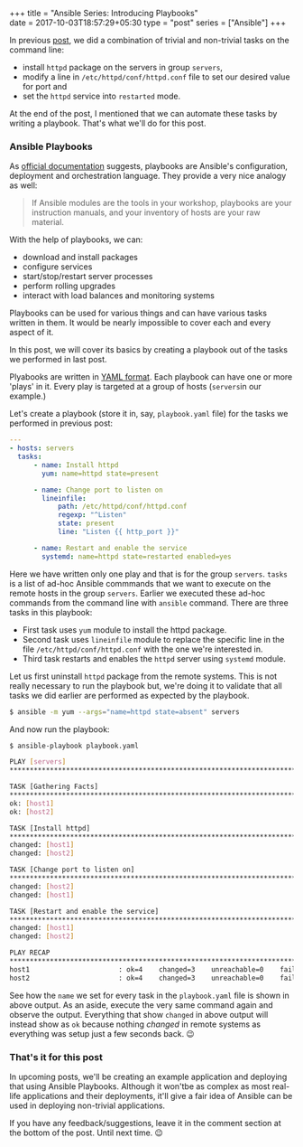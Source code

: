 +++
title = "Ansible Series: Introducing Playbooks"                           
date = 2017-10-03T18:57:29+05:30
type = "post"
series = ["Ansible"]
+++

In previous [post](https://dharmitshah.com/2017/09/ansible-series-part-3/), we
did a combination of trivial and non-trivial tasks on the command line:

- install `httpd` package on the servers in group `servers`,
- modify a line in `/etc/httpd/conf/httpd.conf` file to set our desired value
  for port and
- set the `httpd` service into `restarted` mode.

At the end of the post, I mentioned that we can automate these tasks by writing
a playbook. That's what we'll do for this post.

### Ansible Playbooks

As [official
documentation](http://docs.ansible.com/ansible/latest/playbooks.html) suggests,
playbooks are Ansible's configuration, deployment and orchestration language.
They provide a very nice analogy as well:

> If Ansible modules are the tools in your workshop, playbooks are your
> instruction manuals, and your inventory of hosts are your raw material.

With the help of playbooks, we can:

- download and install packages
- configure services
- start/stop/restart server processes
- perform rolling upgrades
- interact with load balances and monitoring systems

Playbooks can be used for various things and can have various tasks written in
them. It would be nearly impossible to cover each and every aspect of it.

In this post, we will cover its basics by creating a playbook out of the tasks
we performed in last post.

Plyabooks are written in [YAML
format](http://docs.ansible.com/ansible/latest/YAMLSyntax.html). Each playbook
can have one or more 'plays' in it. Every play is targeted at a group of hosts
(`servers`in our example.)

Let's create a playbook (store it in, say, `playbook.yaml` file) for the tasks
we performed in previous post:

```yaml
---
- hosts: servers
  tasks:
      - name: Install httpd
        yum: name=httpd state=present

      - name: Change port to listen on
        lineinfile:
            path: /etc/httpd/conf/httpd.conf
            regexp: "^Listen"
            state: present
            line: "Listen {{ http_port }}"

      - name: Restart and enable the service
        systemd: name=httpd state=restarted enabled=yes
```

Here we have written only one play and that is for the group `servers`. `tasks`
is a list of ad-hoc Ansible commmands that we want to execute on the remote
hosts in the group `servers`. Earlier we executed these ad-hoc commands from
the command line with `ansible` command. There are three tasks in this
playbook:

- First task uses `yum` module to install the httpd package.
- Second task uses `lineinfile` module to replace the specific line in the file
  `/etc/httpd/conf/httpd.conf` with the one we're interested in.
- Third task restarts and enables the `httpd` server using `systemd` module.

Let us first uninstall `httpd` package from the remote systems. This is not
really necessary to run the playbook but, we're doing it to validate that all
tasks we did earlier are performed as expected by the playbook.

```bash
$ ansible -m yum --args="name=httpd state=absent" servers
```

And now run the playbook:

```bash
$ ansible-playbook playbook.yaml

PLAY [servers]
**************************************************************************************************************************************************************

TASK [Gathering Facts]
******************************************************************************************************************************************************
ok: [host1]
ok: [host2]

TASK [Install httpd]
********************************************************************************************************************************************************
changed: [host1]
changed: [host2]

TASK [Change port to listen on]
*********************************************************************************************************************************************
changed: [host2]
changed: [host1]

TASK [Restart and enable the service]
***************************************************************************************************************************************
changed: [host1]
changed: [host2]

PLAY RECAP
******************************************************************************************************************************************************************
host1                      : ok=4    changed=3    unreachable=0    failed=0   
host2                      : ok=4    changed=3    unreachable=0    failed=0
```

See how the `name` we set for every task in the `playbook.yaml` file is shown
in above output. As an aside, execute the very same command again and observe
the output. Everything that show `changed` in above output will instead show as
`ok` because nothing *changed* in remote systems as everything was setup just a
few seconds back. :wink:

### That's it for this post

In upcoming posts, we'll be creating an example application and deploying that
using Ansible Playbooks. Although it won'tbe as complex as most real-life
applications and their deployments, it'll give a fair idea of Ansible can be
used in deploying non-trivial applications.

If you have any feedback/suggestions, leave it in the comment section at the
bottom of the post. Until next time. :wink:
